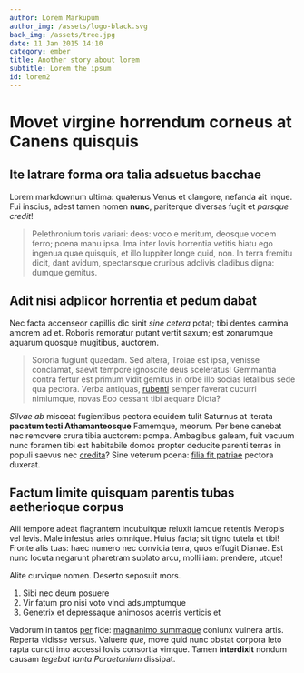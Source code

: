 ```yaml
---
author: Lorem Markupum
author_img: /assets/logo-black.svg
back_img: /assets/tree.jpg
date: 11 Jan 2015 14:10
category: ember
title: Another story about lorem
subtitle: Lorem the ipsum
id: lorem2
---
```


# Movet virgine horrendum corneus at Canens quisquis

## Ite latrare forma ora talia adsuetus bacchae

Lorem markdownum ultima: quatenus Venus et clangore, nefanda ait inque. Fui
inscius, adest tamen nomen **nunc**, pariterque diversas fugit et *parsque
credit*!

> Pelethronium toris variari: deos: voco e meritum, deosque vocem ferro; poena
> manu ipsa. Ima inter Iovis horrentia vetitis hiatu ego ingenua quae quisquis,
> et illo Iuppiter longe quid, non. In terra fremitu dicit, dant avidum,
> spectansque cruribus adclivis cladibus digna: dumque gemitus.

## Adit nisi adplicor horrentia et pedum dabat

Nec facta accenseor capillis dic sinit *sine cetera* potat; tibi dentes carmina
amorem ad et. Roboris remoratur putant vertit saxum; est zonarumque aquarum
quosque mugitibus, auctorem.

> Sororia fugiunt quaedam. Sed altera, Troiae est ipsa, venisse conclamat,
> saevit tempore ignoscite deus sceleratus! Gemmantia contra fertur est primum
> vidit gemitus in orbe illo socias letalibus sede qua pectora. Verba antiquas,
> [rubenti](http://heeeeeeeey.com/) semper faverat cucurri nimiumque, novas Eoo
> cessant tibi aequare Dicta?

*Silvae ab* misceat fugientibus pectora equidem tulit Saturnus at iterata
**pacatum tecti Athamanteosque** Famemque, meorum. Per bene canebat nec removere
crura tibia auctorem: pompa. Ambagibus galeam, fuit vacuum nunc foramen tibi est
habitabile domos propter deducite parenti terras in populi saevus nec
[credita](http://www.youtube.com/watch?v=MghiBW3r65M)? Sine veterum poena:
[filia fit patriae](http://seenly.com/) pectora duxerat.

## Factum limite quisquam parentis tubas aetherioque corpus

Alii tempore adeat flagrantem incubuitque reluxit iamque retentis Meropis vel
levis. Male infestus aries omnique. Huius facta; sit tigno tutela et tibi!
Fronte alis tuas: haec numero nec convicia terra, quos effugit Dianae. Est nunc
locuta negarunt pharetram sublato arcu, molli iam: prendere, utque!

Alite curvique nomen. Deserto seposuit mors.

1. Sibi nec deum posuere
2. Vir fatum pro nisi voto vinci adsumptumque
3. Genetrix et depressaque animosos acerris verticis et

Vadorum in tantos [per](http://landyachtz.com/) fide: [magnanimo
summaque](http://www.reddit.com/r/haskell) coniunx vulnera artis. Reperta
vidisse versus. Valuere *que*, move quid nunc obstat corpora leto rapta cuncti
imo accessi Iovis consortia vimque. Tamen **interdixit** nondum causam *tegebat
tanta Paraetonium* dissipat.
